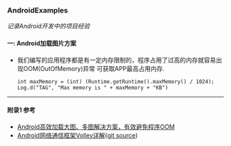 ### AndroidExamples ###
*记录Android开发中的项目经验*

#### 一: Android加载图片方案 ####
* 我们编写的应用程序都是有一定内存限制的，程序占用了过高的内存就容易出现OOM(OutOfMemory)异常
可获取APP最高占用内存.

  `int maxMemory = (int) (Runtime.getRuntime().maxMemory() / 1024);`
  `Log.d("TAG", "Max memory is " + maxMemory + "KB")`


----
#### 附录1 参考 ####
* [Android高效加载大图、多图解决方案，有效避免程序OOM](http://blog.csdn.net/guolin_blog/article/details/9316683)
* [Android网络通信框架Volley详解](http://blog.csdn.net/appandroid/article/details/13023327)([git source](https://android.googlesource.com/platform/frameworks/volley))

